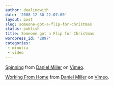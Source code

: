 ```yaml
---
author: dealingwith
date: '2008-12-30 22:07:00'
layout: post
slug: someone-got-a-flip-for-christmas
status: publish
title: Someone got a Flip for Christmas
wordpress_id: '2897'
categories:
 - minutia
 - video
---
```



[Spinning][1] from [Daniel Miller][2] on [Vimeo][3].


[Working From Home][4] from [Daniel Miller][2] on [Vimeo][3].

   [1]: http://vimeo.com/2676530

   [2]: http://vimeo.com/danielsjourney

   [3]: http://vimeo.com

   [4]: http://vimeo.com/2676345

